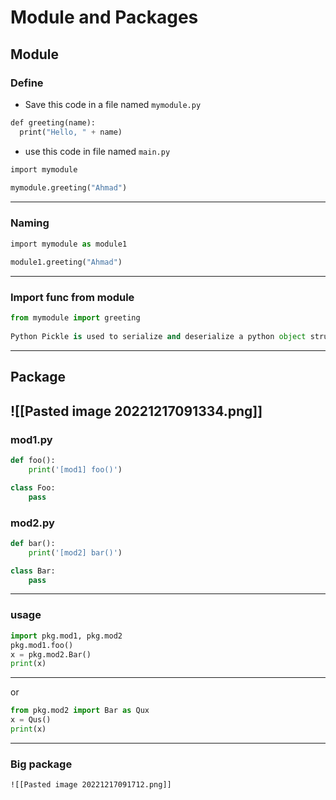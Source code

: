 # Module and Packages
## Module
### Define
- Save this code in a file named `mymodule.py`
```python
def greeting(name):  
  print("Hello, " + name)
```
- use this code in file named `main.py`
```python
import mymodule  
  
mymodule.greeting("Ahmad")
```
---
### Naming
```python
import mymodule as module1
  
module1.greeting("Ahmad")
```
----
### Import func from module
```python
from mymodule import greeting
  
Python Pickle is used to serialize and deserialize a python object structure.greeting("Ahmad")
```

---

## Package

![[Pasted image 20221217091334.png]]
---
### mod1.py
```python
def foo():
    print('[mod1] foo()')

class Foo:
    pass
```

### mod2.py
```python
def bar():
    print('[mod2] bar()')

class Bar:
    pass
```
---

### usage
```python
import pkg.mod1, pkg.mod2
pkg.mod1.foo()
x = pkg.mod2.Bar()
print(x)
```
---

or

```python
from pkg.mod2 import Bar as Qux
x = Qus()
print(x)
```

---
### Big package
```
![[Pasted image 20221217091712.png]]